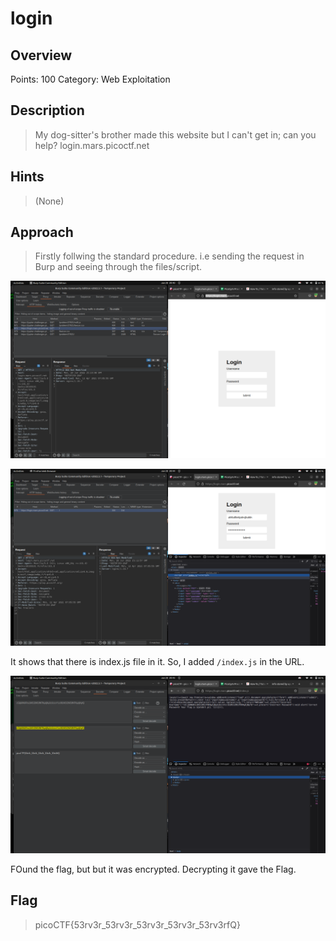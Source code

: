 # login

## Overview
Points: 100
Category: Web Exploitation

## Description
> My dog-sitter's brother made this website but I can't get in; can you help? login.mars.picoctf.net

## Hints
> (None)

## Approach
> Firstly follwing the standard procedure. i.e sending the request in Burp and seeing through the files/script.

![](https://github.com/Akhilstaar/HackIT_22/blob/main/Assignment_2/NIKHIL%20MEENA%20ASSIGNMENT%202/Assets/Screenshot%20from%202022-06-20%2020-40-53.png)

![](https://github.com/Akhilstaar/HackIT_22/blob/main/Assignment_2/NIKHIL%20MEENA%20ASSIGNMENT%202/Assets/Screenshot%20from%202022-06-20%2020-44-27.png)

It shows that there is index.js file in it. So, I added `/index.js` in the URL.

![](https://github.com/Akhilstaar/HackIT_22/blob/main/Assignment_2/NIKHIL%20MEENA%20ASSIGNMENT%202/Assets/Screenshot%20from%202022-06-20%2020-45-24.png)

FOund the flag, but but it was encrypted. Decrypting it gave the Flag.

## Flag
> picoCTF{53rv3r_53rv3r_53rv3r_53rv3r_53rv3rfQ}
